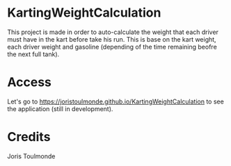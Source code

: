 # KartingWeightCalculation

This project is made in order to auto-calculate the weight that each driver must have in the kart before take his run.
This is base on the kart weight, each driver weight and gasoline (depending of the time remaining beofre the next full tank).

# Access

Let's go to https://joristoulmonde.github.io/KartingWeightCalculation to see the application (still in development).

# Credits

Joris Toulmonde

